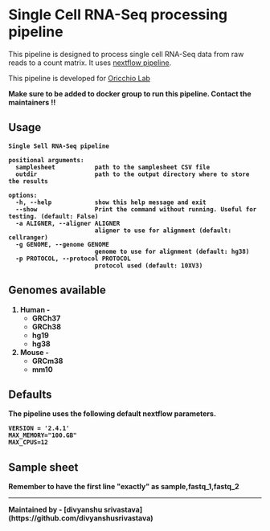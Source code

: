 # Single Cell RNA-Seq processing pipeline

This pipeline is designed to process single cell RNA-Seq data from raw reads to a count matrix. It uses [nextflow pipeline](https://nf-co.re/scrnaseq/2.4.1). 

This pipeline is developed for [Oricchio Lab](https://www.epfl.ch/labs/oricchiolab/)

<b> Make sure to be added to docker group to run this pipeline. Contact the maintainers !!<b>

## Usage
```
Single Sell RNA-Seq pipeline

positional arguments:
  samplesheet           path to the samplesheet CSV file
  outdir                path to the output directory where to store the results

options:
  -h, --help            show this help message and exit
  --show                Print the command without running. Useful for testing. (default: False)
  -a ALIGNER, --aligner ALIGNER
                        aligner to use for alignment (default: cellranger)
  -g GENOME, --genome GENOME
                        genome to use for alignment (default: hg38)
  -p PROTOCOL, --protocol PROTOCOL
                        protocol used (default: 10XV3)
```

## Genomes available

1. Human - 
    - GRCh37
    - GRCh38
    - hg19
    - hg38
2. Mouse - 
    - GRCm38
    - mm10

## Defaults

The pipeline uses the following default nextflow parameters. 

```
VERSION = '2.4.1'
MAX_MEMORY="100.GB"
MAX_CPUS=12
```

## Sample sheet
Remember to have the first line "exactly" as 
sample,fastq_1,fastq_2

<hr>
Maintained by - [divyanshu srivastava] (https://github.com/divyanshusrivastava)